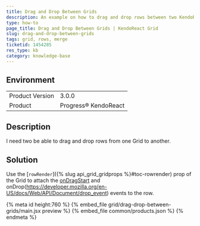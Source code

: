 ```yaml
---
title: Drag and Drop Between Grids
description: An example on how to drag and drop rows between two KendoReact Grids.
type: how-to
page_title: Drag and Drop Between Grids | KendoReact Grid
slug: drag-and-drop-between-grids
tags: grid, rows, merge
ticketid: 1454285
res_type: kb
category: knowledge-base
---
```


## Environment

<table>
    <tbody>
	    <tr>
	    	<td>Product Version</td>
	    	<td>3.0.0</td>
	    </tr>
	    <tr>
	    	<td>Product</td>
	    	<td>Progress® KendoReact</td>
	    </tr>
    </tbody>
</table>


## Description

I need two be able to drag and drop rows from one Grid to another.

## Solution

Use the [`rowRender`]({% slug api_grid_gridprops %}#toc-rowrender) prop of the Grid to attach the [onDragStart](https://developer.mozilla.org/en-US/docs/Web/API/Document/dragstart_event) and onDrop(https://developer.mozilla.org/en-US/docs/Web/API/Document/drop_event) events to the row.

{% meta id height:760 %}
{% embed_file grid/drag-drop-between-grids/main.jsx preview %}
{% embed_file common/products.json %}
{% endmeta %}
